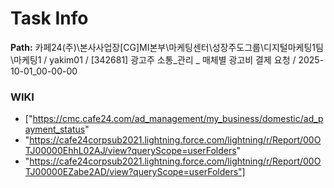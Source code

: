 # Task Info

**Path:** 카페24(주)\본사사업장\[CG]MI본부\마케팅센터\성장주도그룹\디지털마케팅1팀\마케팅1 / yakim01 / [342681] 광고주 소통_관리 _ 매체별 광고비 결제 요청 / 2025-10-01_00-00-00

### WIKI
- ["https://cmc.cafe24.com/ad_management/my_business/domestic/ad_payment_status"
- "https://cafe24corpsub2021.lightning.force.com/lightning/r/Report/00OTJ00000EhhL02AJ/view?queryScope=userFolders"
- "https://cafe24corpsub2021.lightning.force.com/lightning/r/Report/00OTJ00000EZabe2AD/view?queryScope=userFolders"]

